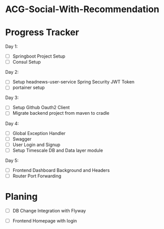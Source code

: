 # ACG-Social-With-Recommendation



# Progress Tracker

Day 1:

- [ ] Springboot Project Setup
- [ ] Consul Setup

Day 2:

- [ ] Setup headnews-user-service Spring Security JWT Token
- [ ] portainer setup

Day 3:

- [ ] Setup Github Oauth2 Client
- [ ] Migrate backend project from maven to cradle

Day 4:

- [ ]  Global Exception Handler
- [ ] Swagger
- [ ] User Login and Signup
- [ ] Setup Timescale DB and Data layer module

Day 5:

- [ ] Frontend Dashboard Background  and Headers
- [ ] Router Port Forwarding

# Planing 

- [ ] DB Change Integration with Flyway

- [ ] Frontend Homepage with login

  